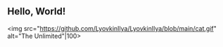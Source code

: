 ## Hello, World!

<img src="https://github.com/LyovkinIlya/LyovkinIlya/blob/main/cat.gif" alt="The Unlimited"|100>
